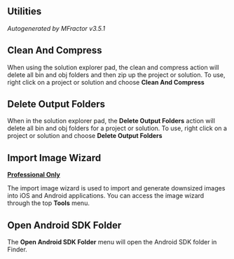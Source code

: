 ## Utilities
*Autogenerated by MFractor v3.5.1*
## Clean And Compress

When using the solution explorer pad, the clean and compress action will delete all bin and obj folders and then zip up the project or solution. To use, right click on a project or solution and choose **Clean And Compress**


## Delete Output Folders

When in the solution explorer pad, the **Delete Output Folders** action will delete all bin and obj folders for a project or solution. To use, right click on a project or solution and choose **Delete Output Folders**


## Import Image Wizard

**[Professional Only](https://www.mfractor.com/buy?utm_source=docs&utm_medium=professional_only)**

The import image wizard is used to import and generate downsized images into iOS and Android applications. You can access the image wizard through the top **Tools** menu.


## Open Android SDK Folder

The **Open Android SDK Folder** menu will open the Android SDK folder in Finder. 


